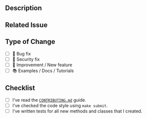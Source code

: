 ## Description

<!-- Add a more detailed description of the changes if needed. -->

## Related Issue

<!-- If your PR refers to a related issue, link it here. -->

## Type of Change

<!-- Mark with an `x` all the checkboxes that apply (like `[x]`) -->

- [ ] 🔧 Bug fix
- [ ] 🔐 Security fix
- [ ] 🚀 Improvement / New feature
- [ ] 📚 Examples / Docs / Tutorials

## Checklist

<!-- Mark with an `x` all the checkboxes that apply (like `[x]`) -->

- [ ] I've read the [`CONTRIBUTING.md`](https://github.com/davnn/graphtask/blob/main/.github/CONTRIBUTING.md) guide.
- [ ] I've checked the code style using `make submit`.
- [ ] I've written tests for all new methods and classes that I created.
